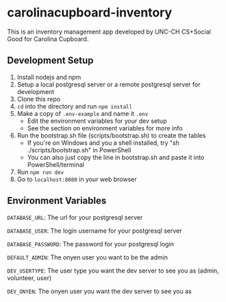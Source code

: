 # carolinacupboard-inventory

This is an inventory management app developed by UNC-CH CS+Social Good for Carolina Cupboard.

## Development Setup
1. Install nodejs and npm
1. Setup a local postgresql server or a remote postgresql server for development
1. Clone this repo
1. `cd` into the directory and run `npm install`
1. Make a copy of `.env-example` and name it `.env`
    * Edit the environment variables for your dev setup
    * See the section on environment variables for more info
1. Run the bootstrap.sh file (scripts/bootstrap.sh) to create the tables
    * If you're on Windows and you a shell installed, try "sh ./scripts/bootstrap.sh" in PowerShell
    * You can also just copy the line in bootstrap.sh and paste it into PowerShell/terminal
1. Run `npm run dev`
1. Go to `localhost:8080` in your web browser

## Environment Variables
`DATABASE_URL`: The url for your postgresql server

`DATABASE_USER`: The login username for your postgresql server

`DATABASE_PASSWORD`: The password for your postgresql login

`DEFAULT_ADMIN`: The onyen user you want to be the admin

`DEV_USERTYPE`: The user type you want the dev server to see you as (admin, volunteer, user)

`DEV_ONYEN`: The onyen user you want the dev server to see you as